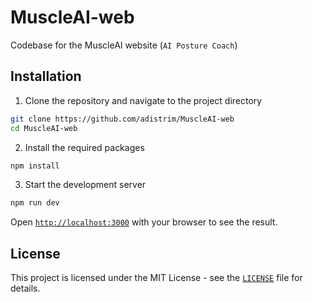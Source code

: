 # MuscleAI-web
Codebase for the MuscleAI website (`AI Posture Coach`)

## Installation

1. Clone the repository and navigate to the project directory
```bash
git clone https://github.com/adistrim/MuscleAI-web
cd MuscleAI-web
```
2. Install the required packages
```bash
npm install
```
3. Start the development server
```bash
npm run dev
```

Open [`http://localhost:3000`](http://localhost:3000) with your browser to see the result.

## License
This project is licensed under the MIT License - see the [`LICENSE`](LICENSE) file for details.
